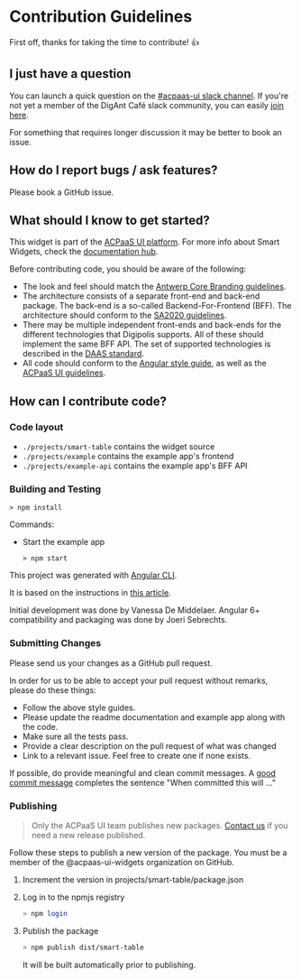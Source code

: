 # Contribution Guidelines

First off, thanks for taking the time to contribute! :+1:

## I just have a question

You can launch a quick question on the [#acpaas-ui slack channel](https://digantcafe.slack.com/messages/CDDLYJU65/). If you're not yet a member of the DigAnt Café slack community, you can easily [join here](https://digantcafe-slack.digipolis.be).

For something that requires longer discussion it may be better to book an issue.

## How do I report bugs / ask features?

Please book a GitHub issue.

## What should I know to get started?

This widget is part of the [ACPaaS UI platform](https://acpaas-ui.digipolis.be). For more info about Smart Widgets, check the [documentation hub](https://github.com/digipolisantwerp/smart-widgets).

Before contributing code, you should be aware of the following:

- The look and feel should match the [Antwerp Core Branding guidelines](https://github.com/a-ui/core_branding_scss).
- The architecture consists of a separate front-end and back-end package. The back-end is a so-called Backend-For-Frontend (BFF). The architecture should conform to the [SA2020 guidelines](https://goo.gl/izTzSH).
- There may be multiple independent front-ends and back-ends for the different technologies that Digipolis supports. All of these should implement the same BFF API. The set of supported technologies is described in the [DAAS standard](https://docs.google.com/spreadsheets/d/e/2PACX-1vR9N3gAJoJFIlaXnpAfSpog85EN1DXJYy5bWHgZ4XKhy8KN1v6xgT4-eaoTTBTEzhIpMGqd_Q11RuKF/pubhtml).
- All code should conform to the [Angular style guide](https://angular.io/guide/styleguide), as well as the [ACPaaS UI guidelines](https://acpaas-ui.digipolis.be/docs/guidelines).

## How can I contribute code?

### Code layout

- `./projects/smart-table` contains the widget source
- `./projects/example` contains the example app's frontend
- `./projects/example-api` contains the example app's BFF API

### Building and Testing

`> npm install`

Commands:

- Start the example app

  `> npm start`

This project was generated with [Angular CLI](https://github.com/angular/angular-cli).

It is based on the instructions in [this article](https://blog.angularindepth.com/angular-workspace-no-application-for-you-4b451afcc2ba).

Initial development was done by Vanessa De Middelaer. Angular 6+ compatibility and packaging was done by Joeri Sebrechts.

### Submitting Changes

Please send us your changes as a GitHub pull request.

In order for us to be able to accept your pull request without remarks, please do these things:

- Follow the above style guides.
- Please update the readme documentation and example app along with the code.
- Make sure all the tests pass.
- Provide a clear description on the pull request of what was changed
- Link to a relevant issue. Feel free to create one if none exists.

If possible, do provide meaningful and clean commit messages. A [good commit message](https://chris.beams.io/posts/git-commit/) completes the sentence "When committed this will …"

### Publishing

> Only the ACPaaS UI team publishes new packages. [Contact us](https://acpaas-ui.digipolis.be/contact) if you need a new release published.

Follow these steps to publish a new version of the package.
You must be a member of the @acpaas-ui-widgets organization on GitHub.

1. Increment the version in projects/smart-table/package.json
2. Log in to the npmjs registry

    ```sh
    > npm login
    ```

3. Publish the package

    ```sh
    > npm publish dist/smart-table
    ```

   It will be built automatically prior to publishing.
